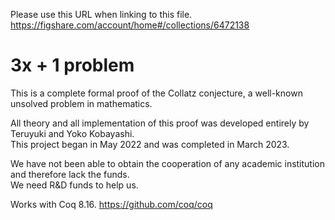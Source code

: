Please use this URL when linking to this file.
https://figshare.com/account/home#/collections/6472138

# 3x + 1 problem

This is a complete formal proof of the Collatz conjecture, a well-known unsolved problem in mathematics.

  All theory and all implementation of this proof was developed entirely by Teruyuki and Yoko Kobayashi.  
  This project began in May 2022 and was completed in March 2023.

  We have not been able to obtain the cooperation of any academic institution and therefore lack the funds.  
  We need R&D funds to help us.

Works with Coq 8.16. https://github.com/coq/coq



